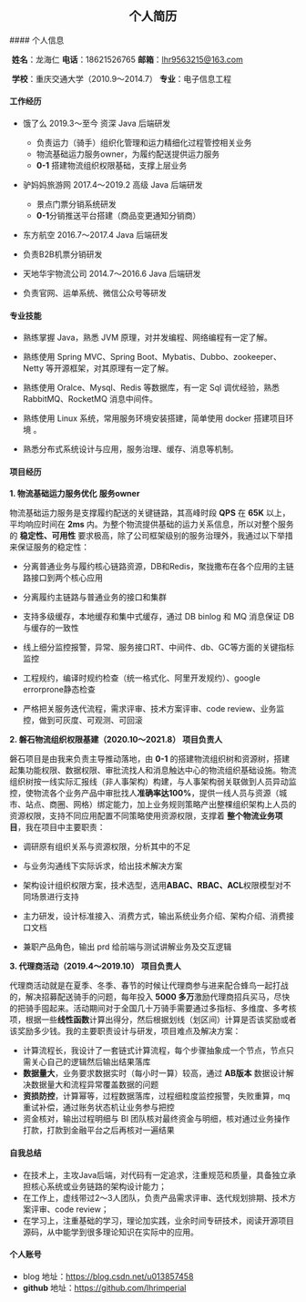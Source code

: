  <center>
     <h2>个人简历</h2>
 </center>
#### 个人信息 

​	**姓名**：龙海仁													**电话**：18621526765					**邮箱**：lhr9563215@163.com	

​	**学校**：重庆交通大学（2010.9～2014.7）	 **专业**：电子信息工程

#### 工作经历

* 饿了么							2019.3～至今				资深 Java 后端研发			

  - 负责运力（骑手）组织化管理和运力精细化过程管控相关业务
  - 物流基础运力服务owner，为履约配送提供运力服务
  - **0-1** 搭建物流组织权限基础，支撑上层业务
* 驴妈妈旅游网				2017.4～2019.2			高级 Java 后端研发			

  - 景点门票分销系统研发
  - **0-1**分销推送平台搭建（商品变更通知分销商）
* 东方航空						2016.7～2017.4			Java 后端研发			
- 负责B2B机票分销研发
* 天地华宇物流公司		2014.7～2016.6			Java 后端研发  		   
- 负责官网、运单系统、微信公众号等研发

#### 专业技能

* 熟练掌握 Java，熟悉 JVM 原理，对并发编程、网络编程有一定了解。

* 熟练使⽤ Spring MVC、Spring Boot、Mybatis、Dubbo、zookeeper、Netty 等开源框架，对其原理有一定了解。

* 熟练使⽤ Oralce、Mysql、Redis 等数据库，有一定 Sql 调优经验，熟悉RabbitMQ、RocketMQ 消息中间件。 

* 熟练使用 Linux 系统，常用服务环境安装搭建，简单使用 docker 搭建项目环境 。

* 熟悉分布式系统设计与应用，服务治理、缓存、消息等机制。


#### 项目经历

**1. 物流基础运力服务优化**					**服务owner**

物流基础运力服务是支撑履约配送的关键链路，其高峰时段 **QPS** 在 **65K** 以上，平均响应时间在 **2ms** 内。为整个物流提供基础的运力关系信息，所以对整个服务的 **稳定性、可用性** 要求极高，除了公司框架级别的服务治理外，我通过以下举措来保证服务的稳定性：

- 分离普通业务与履约核心链路资源，DB和Redis，聚拢撒布在各个应用的主链路接口到两个核心应用

- 分离履约主链路与普通业务的接口和集群

- 支持多级缓存，本地缓存和集中式缓存，通过 DB binlog 和 MQ 消息保证 DB与缓存的一致性

- 线上细分监控报警，异常、服务接口RT、中间件、db、GC等方面的关键指标监控

- 工程规约，编译时规约检查（统一格式化、阿里开发规约）、google errorprone静态检查

- 严格把关服务迭代流程，需求评审、技术方案评审、code review、业务监控，做到可灰度、可观测、可回滚


**2. 磐石物流组织权限基建（2020.10～2021.8）**				**项目负责人**

磐石项目是由我来负责主导推动落地，由 **0-1** 的搭建物流组织树和资源树，搭建起集功能权限、数据权限、审批流找人和消息触达中心的物流组织基础设施。物流组织树按一线实际汇报线（非人事架构）构建，与人事架构弱关联做到人员异动监控，使物流各个业务产品中审批找人**准确率达100%**，提供一线人员与资源（城市、站点、商圈、网格）绑定能力，加上业务规则策略产出整棵组织架构上人员的资源权限，支持不同应用配置不同策略使用资源权限，支撑着 **整个物流业务项目**，我在项目中主要职责：

- 调研原有组织关系与资源权限，分析其中的不足

- 与业务沟通线下实际诉求，给出技术解决方案

- 架构设计组织权限方案，技术选型，选用**ABAC、RBAC、ACL**权限模型对不同场景进行支持

- 主力研发，设计标准接入、消费方式，输出系统业务介绍、架构介绍、消费接口文档

- 兼职产品角色，输出 prd 给前端与测试讲解业务及交互逻辑


**3. 代理商活动（2019.4～2019.10）**									**项目负责人**

代理商活动就是在夏季、冬季、春节的时候让代理商参与进来配合蜂鸟一起打战的，解决招募配送骑手的问题，每年投入 **5000 多万**激励代理商招兵买马，尽快的把骑手囤起来。活动期间对于全国几十万骑手需要通过多指标、多维度、多考核项，根据一些**线性函数**计算出得分，然后根据划线（划区间）计算是否该奖励或者该奖励多少钱。我的主要职责设计与研发，项目难点及解决方案：

- 计算流程长，我设计了一套链式计算流程，每个步骤抽象成一个节点，节点只需关心自己的逻辑然后输出结果落库
- **数据量大**，业务要求数据实时（每小时一算）较高，通过 **AB版本** 数据设计解决数据量大和流程异常覆盖数据的问题
- **资损防控**，计算幂等，过程数据落库，过程细粒度监控报警，失败重算，mq重试补偿，通过账务状态机让业务参与把控
- 资金核对，输出过程明细与 BI 团队核对最终资金与明细，核对通过业务操作打款，打款到金融平台之后再核对一遍结果

#### 自我总结 

- 在技术上，主攻Java后端，对代码有一定追求，注重规范和质量，具备独立承担核心系统或业务链路的架构设计能力；
- 在工作上，虚线带过2～3人团队，负责产品需求评审、迭代规划排期、技术方案评审、code review；
- 在学习上，注重基础的学习，理论加实践，业余时间专研技术，阅读开源项目源码，从中能学到很多理论知识在实际中的应用。

#### 个人账号 

* blog 地址：https://blog.csdn.net/u013857458
* **github** 地址：https://github.com/lhrimperial

